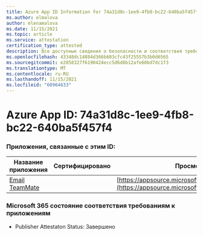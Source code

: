 ```yaml
---
title: Azure App ID Information for 74a31d8c-1ee9-4fb8-bc22-640ba5f457f4
ms.author: elmalova
author: elenamalova
ms.date: 11/15/2021
ms.topic: article
ms.service: attestation
certification_type: attested
description: Все доступные сведения о безопасности и соответствия требованиям для 74a31d8c-1ee9-4fb8-bc22-640ba5f457f4.
ms.openlocfilehash: 43348dc14884d366b603cfc43f25557b3b0d6565
ms.sourcegitcommit: e2058327f6190424ecc5d6d8b12afe60bd7dc1f3
ms.translationtype: MT
ms.contentlocale: ru-RU
ms.lasthandoff: 11/15/2021
ms.locfileid: "60964633"
---
```

# <a name="azure-app-id-74a31d8c-1ee9-4fb8-bc22-640ba5f457f4"></a>Azure App ID: 74a31d8c-1ee9-4fb8-bc22-640ba5f457f4


### <a name="apps-associated-with-this-id"></a>Приложения, связанные с этим ID:
| **Название приложения** | **Сертифицировано** | **Просмотр в AppSource** |
|--------------|---------------|-----------------------|
| [Email TeamMate](https://docs.microsoft.com/microsoft-365-app-certification/forward/WA200002338) |  | [https://appsource.microsoft.com/product/office/WA200002338](https://appsource.microsoft.com/product/office/WA200002338) |

### <a name="microsoft-365-app-compliance-status"></a>Microsoft 365 состояние соответствия требованиям к приложениям
- Publisher Attestaton Status: Завершено
